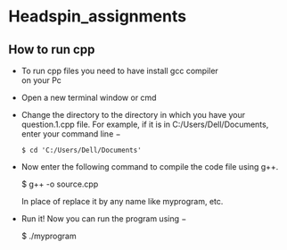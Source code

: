 # Headspin_assignments
## How to run cpp  
* To run cpp files you need to have install gcc compiler  
   on your Pc

* Open a new terminal window or cmd

* Change the directory to the directory in which you have your question.1.cpp file. For example, if it is in C:/Users/Dell/Documents, 
     enter your command line −

      $ cd 'C:/Users/Dell/Documents'

* Now enter the following command to compile the code file using g++.

    $ g++ -o <name-you-want-to-give> source.cpp
 
   In place of <name-you-want-to-give> 
    replace it by any name like myprogram, etc.
 
 * Run it! Now you can run the program using −

    $ ./myprogram

